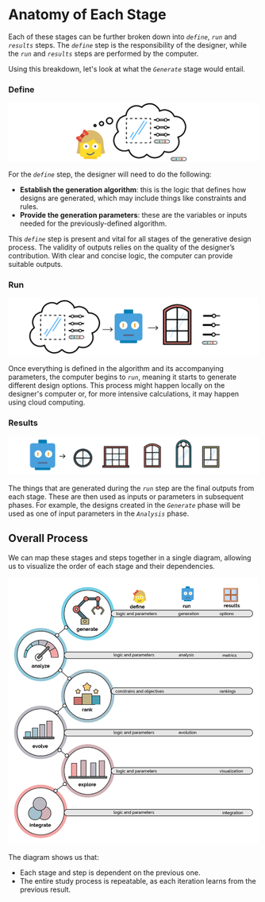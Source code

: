 # Anatomy of Each Stage

Each of these stages can be further broken down into _`define`_, _`run`_ and _`results`_ steps. The _`define`_ step is the responsibility of the designer, while the _`run`_ and _`results`_ steps are performed by the computer.

Using this breakdown, let's look at what the _`Generate`_ stage would entail.

### Define

![](../../../.gitbook/assets/anatomy1.png)

For the _`define`_ step, the designer will need to do the following:

* **Establish the generation algorithm**: this is the logic that defines how designs are generated, which may include things like constraints and rules.
* **Provide the generation parameters**: these are the variables or inputs needed for the previously-defined algorithm.

This _`define`_ step is present and vital for all stages of the generative design process. The validity of outputs relies on the quality of the designer’s contribution. With clear and concise logic, the computer can provide suitable outputs.

### Run

![](../../../.gitbook/assets/anatomy2.png)

Once everything is defined in the algorithm and its accompanying parameters, the computer begins to _`run`_, meaning it starts to generate different design options. This process might happen locally on the designer's computer or, for more intensive calculations, it may happen using cloud computing.

### Results

![](../../../.gitbook/assets/anatomy3.png)

The things that are generated during the _`run`_ step are the final outputs from each stage. These are then used as inputs or parameters in subsequent phases. For example, the designs created in the _`Generate`_ phase will be used as one of input parameters in the _`Analysis`_ phase.

## Overall Process

We can map these stages and steps together in a single diagram, allowing us to visualize the order of each stage and their dependencies. 

![](../../../.gitbook/assets/anatomy4.png)

The diagram shows us that:

* Each stage and step is dependent on the previous one.
* The entire study process is repeatable, as each iteration learns from the previous result.


